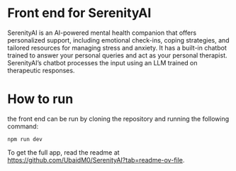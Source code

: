# Front end for SerenityAI
SerenityAI is an AI-powered mental health companion that offers personalized support, including emotional check-ins, coping strategies, and tailored resources for managing stress and anxiety. It has a built-in chatbot trained to answer your personal queries and act as your personal therapist. SerenityAI’s chatbot processes the input using an LLM trained on therapeutic responses.

# How to run
the front end can be run by cloning the repository and running the following command:
```console
npm run dev
```
To get the full app, read the readme at https://github.com/UbaidM0/SerenityAI?tab=readme-ov-file.



